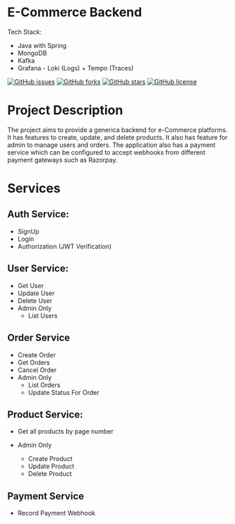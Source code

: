# E-Commerce Backend

Tech Stack:
- Java with Spring
- MongoDB
- Kafka
- Grafana - Loki (Logs) + Tempo (Traces)

[![GitHub issues](https://img.shields.io/github/issues/abhishoya/ecom-backend?style=for-the-badge)](https://github.com/abhishoya/ecom-backend/issues) [![GitHub forks](https://img.shields.io/github/forks/abhishoya/ecom-backend?style=for-the-badge)](https://github.com/abhishoya/ecom-backend/network) [![GitHub stars](https://img.shields.io/github/stars/abhishoya/ecom-backend?style=for-the-badge)](https://github.com/abhishoya/ecom-backend/stargazers) [![GitHub license](https://img.shields.io/github/license/abhishoya/ecom-backend?style=for-the-badge)](https://github.com/abhishoya/ecom-backend/blob/master/LICENSE)

# Project Description

The project aims to provide a generica backend for e-Commerce platforms. It has features to create, update, and delete products. It also has feature for admin to manage users and orders. The application also has a payment service which can be configured to accept webhooks from different payment gateways such as Razorpay.

# Services

## Auth Service:

- SignUp
- Login
- Authorization (JWT Verification)

## User Service:

- Get User
- Update User
- Delete User
- Admin Only
    - List Users 

## Order Service

- Create Order
- Get Orders
- Cancel Order
- Admin Only
    - List Orders
    - Update Status For Order

## Product Service:

- Get all products by page number

- Admin Only
    - Create Product
    - Update Product
    - Delete Product

## Payment Service 

- Record Payment Webhook
